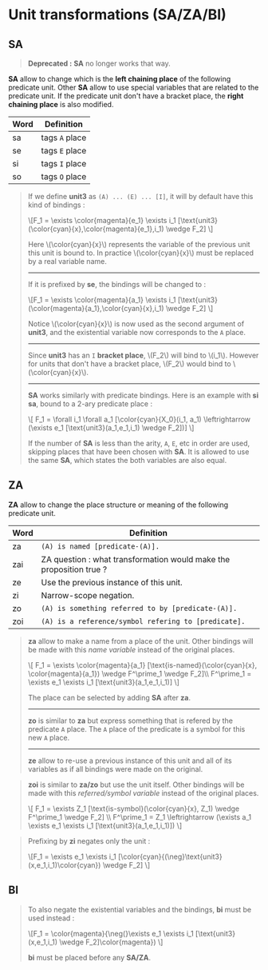 # Unit transformations (SA/ZA/BI)

## SA

> __Deprecated :__ __SA__ no longer works that way.

**SA** allow to change which is the **left chaining place** of the following
predicate unit. Other **SA** allow to use special variables that are related
to the predicate unit. If the predicate unit don't have a bracket place, the
**right chaining place** is also modified.

| Word | Definition                                                |
| ---- | --------------------------------------------------------- |
| sa   | tags `A` place                                            |
| se   | tags `E` place                                            |
| si   | tags `I` place                                            |
| so   | tags `O` place                                            |

> If we define **unit3** as `(A) ... (E) ... [I]`, it will by default have this
> kind of bindings :  
>
> \\[F_1 = \exists \color{magenta}{e_1} \exists i_1
> [\text{unit3}(\color{cyan}{x},\color{magenta}{e_1},i_1) \wedge F_2] \\]
>
> Here \\(\color{cyan}{x}\\) represents the variable of the previous unit this
> unit is bound to. In practice \\(\color{cyan}{x}\\) must be replaced by a real
> variable name.
>
> -----
>
> If it is prefixed by **se**, the bindings will be changed to :
>
> \\[F_1 = \exists \color{magenta}{a_1} \exists i_1
> [\text{unit3}(\color{magenta}{a_1},\color{cyan}{x},i_1) \wedge F_2] \\]
>
> Notice \\(\color{cyan}{x}\\) is now used as the second argument of **unit3**,
> and the existential variable now corresponds to the `A` place. 
>
> -----
>
> Since **unit3** has an `I` **bracket place**, \\(F_2\\) will bind to
> \\(i_1\\). However for units that don't have a bracket place, \\(F_2\\) would
> bind to \\(\color{cyan}{x}\\).
>
> -----
>
> **SA** works similarly with predicate bindings. Here is an example with **si
> sa**, bound to a 2-ary predicate place :
>
> \\[
> F_1 = \forall i_1 \forall a_1 [\color{cyan}{X_0}(i_1, a_1) \leftrightarrow
> (\exists e_1 [\text{unit3}(a_1,e_1,i_1) \wedge F_2])]
> \\]
>
> If the number of **SA** is less than the arity, `A`, `E`, etc in order are
> used, skipping places that have been chosen with **SA**. It is allowed to use
> the same **SA**, which states the both variables are also equal.

## ZA

**ZA** allow to change the place structure or meaning of the following predicate
unit. 

| Word | Definition                                                          |
| ---- | ------------------------------------------------------------------- |
| za   | `(A) is named [predicate-(A)].`                                     |
| zai  | ZA question : what transformation would make the proposition true ? |
| ze   | Use the previous instance of this unit.                             |
| zi   | Narrow-scope negation.                                              |
| zo   | `(A) is something referred to by [predicate-(A)].`                  |
| zoi  | `(A) is a reference/symbol refering to [predicate].`                |


> **za** allow to make a name from a place of the unit. Other bindings will be
> made with this *name variable* instead of the original places.
>
> \\[
> F_1 = \exists \color{magenta}{a_1} [\text{is-named}(\color{cyan}{x},
> \color{magenta}{a_1}) \wedge F^\prime_1 \wedge F_2]\\\\
> F^\prime_1 = \exists e_1 \exists i_1 [\text{unit3}(a_1,e_1,i_1)]
> \\]
>
> The place can be selected by adding **SA** after **za**.
>
> -----
>
> **zo** is similar to **za** but express something that is refered by the
> predicate `A` place. The `A` place of the predicate is a symbol for this new
> `A` place.
>
> -----
>
> **ze** allow to re-use a previous instance of this unit and all of its
> variables as if all bindings were made on the original.

> **zoi** is similar to **za/zo** but use the unit itself. Other bindings will
> be made with this *referred/symbol variable* instead of the original places.
>
> \\[
> F_1 = \exists Z_1 [\text{is-symbol}(\\color{cyan}{x}, Z_1) \wedge F^\prime_1
> \wedge F_2] \\\\
> F^\prime_1 = Z_1 \leftrightarrow (\exists a_1 \exists e_1 \exists i_1
> [\text{unit3}(a_1,e_1,i_1)])
> \\]

> Prefixing by **zi** negates only the unit :
>
> \\[F_1 = \exists e_1 \exists i_1
> [\color{cyan}{(\neg}\text{unit3}(x,e_1,i_1)\\color{cyan}) \wedge F_2] \\]

## BI

> To also negate the existential variables and the bindings, **bi** must be used
> instead :
>
> \\[F_1 = \\color{magenta}{\neg(}\exists e_1 \exists i_1
> [\text{unit3}(x,e_1,i_1) \wedge F_2]\\color{magenta}) \\]
>
> **bi** must be placed before any **SA/ZA**.